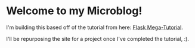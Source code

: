 # Welcome to my Microblog!

I'm building this based off of the tutorial from here:  [Flask Mega-Tutorial](https://blog.miguelgrinberg.com/post/the-flask-mega-tutorial-part-i-hello-world). 

I'll be repurposing the site for a project once I've completed the tutorial, :).